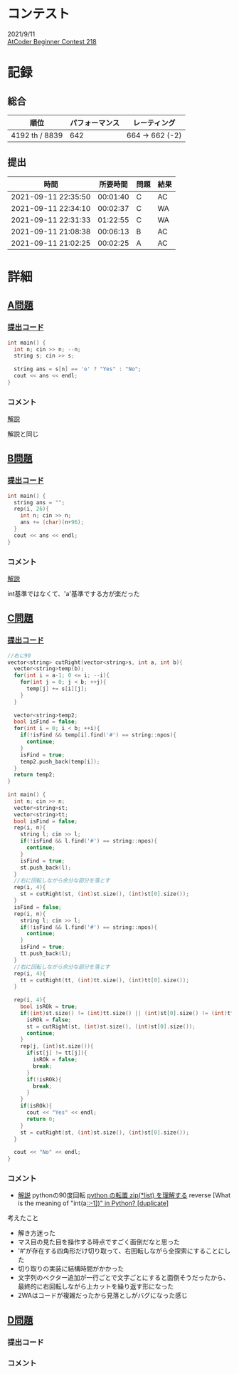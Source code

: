# コンテスト
2021/9/11<br>
[AtCoder Beginner Contest 218](https://atcoder.jp/contests/abc218)

# 記録
## 総合
|  順位  |  パフォーマンス  | レーティング |
| ---- | ---- | ---- |
|  4192 th / 8839  | 642 | 664 → 662 (-2) |

## 提出
|  時間  |  所要時間  |  問題  | 結果 |
| ---- | ---- | ---- | ---- |
| 2021-09-11 22:35:50 | 00:01:40 | C | AC |
| 2021-09-11 22:34:10 | 00:02:37 | C | WA |
| 2021-09-11 22:31:33 | 01:22:55 | C | WA |
| 2021-09-11 21:08:38 | 00:06:13 | B | AC |
| 2021-09-11 21:02:25 | 00:02:25 | A | AC |


# 詳細
## [A問題](https://atcoder.jp/contests/abc218/tasks/abc218_a)
### [提出コード](https://atcoder.jp/contests/abc218/submissions/25746744)
```c++
int main() {
  int n; cin >> n; --n;
  string s; cin >> s;
  
  string ans = s[n] == 'o' ? "Yes" : "No";
  cout << ans << endl;
}
```

### コメント
[解説](https://atcoder.jp/contests/abc218/editorial/2579)

解説と同じ


## [B問題](https://atcoder.jp/contests/abc218/tasks/abc218_b)
### [提出コード](https://atcoder.jp/contests/abc218/submissions/25755534)
```c++
int main() {
  string ans = "";
  rep(i, 26){
    int n; cin >> n;
    ans += (char)(n+96);
  }
  cout << ans << endl;
}
```

### コメント
[解説](https://atcoder.jp/contests/abc218/editorial/2604)

int基準ではなくて、'a'基準でする方が楽だった


## [C問題](https://atcoder.jp/contests/abc218/tasks/abc218_c)
### [提出コード](https://atcoder.jp/contests/abc218/submissions/25783038)
```c++
//右に90
vector<string> cutRight(vector<string>s, int a, int b){
  vector<string>temp(b);
  for(int i = a-1; 0 <= i; --i){
    for(int j = 0; j < b; ++j){
      temp[j] += s[i][j];
    }
  }
 
  vector<string>temp2;
  bool isFind = false;
  for(int i = 0; i < b; ++i){
    if(!isFind && temp[i].find('#') == string::npos){
      continue;
    }
    isFind = true;
    temp2.push_back(temp[i]);
  }
  return temp2;
}
 
int main() {
  int n; cin >> n;
  vector<string>st;
  vector<string>tt; 
  bool isFind = false;
  rep(i, n){
    string l; cin >> l;
    if(!isFind && l.find('#') == string::npos){
      continue;
    }
    isFind = true;
    st.push_back(l);
  }
  //右に回転しながら余分な部分を落とす
  rep(i, 4){
    st = cutRight(st, (int)st.size(), (int)st[0].size());
  }
  isFind = false;
  rep(i, n){
    string l; cin >> l;
    if(!isFind && l.find('#') == string::npos){
      continue;
    }
    isFind = true;
    tt.push_back(l);
  }
  //右に回転しながら余分な部分を落とす
  rep(i, 4){
    tt = cutRight(tt, (int)tt.size(), (int)tt[0].size());
  }
 
  rep(i, 4){
    bool isROk = true;
    if((int)st.size() != (int)tt.size() || (int)st[0].size() != (int)tt[0].size()){
      isROk = false;
      st = cutRight(st, (int)st.size(), (int)st[0].size());
      continue;
    }
    rep(j, (int)st.size()){
      if(st[j] != tt[j]){
        isROk = false;
        break;
      }
      if(!isROk){
        break;
      }
    }
    if(isROk){
      cout << "Yes" << endl;
      return 0;
    }
    st = cutRight(st, (int)st.size(), (int)st[0].size());
  }
 
  cout << "No" << endl;
}
```

### コメント
* [解説](https://atcoder.jp/contests/abc218/editorial/2598)
  pythonの90度回転 [python の転置 zip(*list) を理解する](https://jackee777.hatenablog.com/entry/2019/05/03/223646)
  reverse [What is the meaning of "int(a[::-1\])" in Python? [duplicate]](https://stackoverflow.com/questions/31633635/what-is-the-meaning-of-inta-1-in-python)

考えたこと

* 解き方迷った
* マス目の見た目を操作する時点ですごく面倒だなと思った
* '#'が存在する四角形だけ切り取って、右回転しながら全探索にすることにした
* 切り取りの実装に結構時間がかかった
* 文字列のベクター追加が一行ごとで文字ごとにすると面倒そうだったから、最終的に右回転しながら上カットを繰り返す形になった
* 2WAはコードが複雑だったから見落としがバグになった感じ


## [D問題]()
### 提出コード

### コメント
